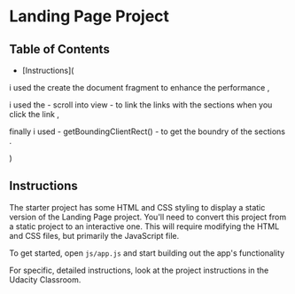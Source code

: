 # Landing Page Project

## Table of Contents

* [Instructions](

i used the create the document fragment to enhance the performance ,

i used the - scroll into view - to link the links with the sections when you click the link  , 

finally i used - getBoundingClientRect() - to get the boundry of the sections . 

)

## Instructions

The starter project has some HTML and CSS styling to display a static version of the Landing Page project. You'll need to convert this project from a static project to an interactive one. This will require modifying the HTML and CSS files, but primarily the JavaScript file.

To get started, open `js/app.js` and start building out the app's functionality

For specific, detailed instructions, look at the project instructions in the Udacity Classroom.
